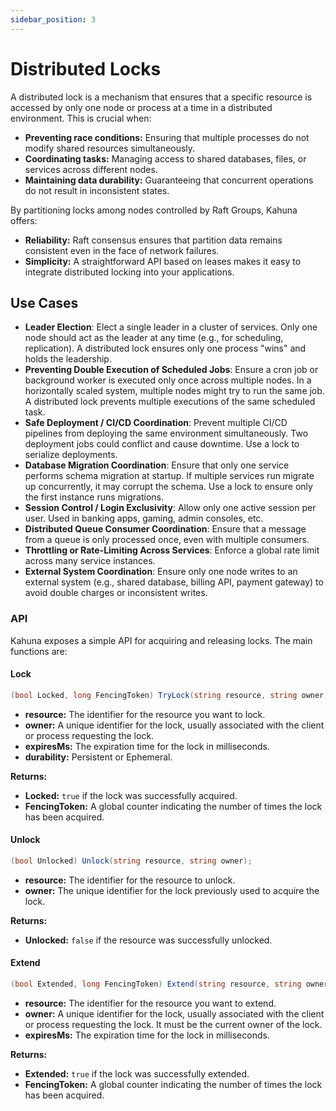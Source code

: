 ```yaml
---
sidebar_position: 3
---
```


# Distributed Locks

A distributed lock is a mechanism that ensures that a specific resource is accessed by only one node or process at a time in a distributed environment. This is crucial when:

- **Preventing race conditions:** Ensuring that multiple processes do not modify shared resources simultaneously.
- **Coordinating tasks:** Managing access to shared databases, files, or services across different nodes.
- **Maintaining data durability:** Guaranteeing that concurrent operations do not result in inconsistent states.

By partitioning locks among nodes controlled by Raft Groups, Kahuna offers:

- **Reliability:** Raft consensus ensures that partition data remains consistent even in the face of network failures.
- **Simplicity:** A straightforward API based on leases makes it easy to integrate distributed locking into your applications.

## Use Cases 

- **Leader Election**: Elect a single leader in a cluster of services. Only one node should act as the leader at any time (e.g., for scheduling, replication). A distributed lock ensures only one process "wins" and holds the leadership.
- **Preventing Double Execution of Scheduled Jobs**: Ensure a cron job or background worker is executed only once across multiple nodes. In a horizontally scaled system, multiple nodes might try to run the same job. A distributed lock prevents multiple executions of the same scheduled task.
- **Safe Deployment / CI/CD Coordination**: Prevent multiple CI/CD pipelines from deploying the same environment simultaneously. Two deployment jobs could conflict and cause downtime. Use a lock to serialize deployments.
- **Database Migration Coordination**: Ensure that only one service performs schema migration at startup. If multiple services run migrate up concurrently, it may corrupt the schema. Use a lock to ensure only the first instance runs migrations.
- **Session Control / Login Exclusivity**: Allow only one active session per user. Used in banking apps, gaming, admin consoles, etc.
- **Distributed Queue Consumer Coordination**: Ensure that a message from a queue is only processed once, even with multiple consumers.
- **Throttling or Rate-Limiting Across Services**: Enforce a global rate limit across many service instances. 
- **External System Coordination**: Ensure only one node writes to an external system (e.g., shared database, billing API, payment gateway) to avoid double charges or inconsistent writes.


### API

Kahuna exposes a simple API for acquiring and releasing locks. The main functions are:

#### Lock

```csharp
(bool Locked, long FencingToken) TryLock(string resource, string owner, int expiresMs, Durability durability);
```

- **resource:** The identifier for the resource you want to lock.
- **owner:** A unique identifier for the lock, usually associated with the client or process requesting the lock.
- **expiresMs:** The expiration time for the lock in milliseconds.
- **durability:** Persistent or Ephemeral.

**Returns:**
- **Locked:** `true` if the lock was successfully acquired.
- **FencingToken:** A global counter indicating the number of times the lock has been acquired. 

#### Unlock

```csharp
(bool Unlocked) Unlock(string resource, string owner);
```

- **resource:** The identifier for the resource to unlock.
- **owner:** The unique identifier for the lock previously used to acquire the lock. 

**Returns:**
- **Unlocked:** `false` if the resource was successfully unlocked.

#### Extend

```csharp
(bool Extended, long FencingToken) Extend(string resource, string owner, int expiresMs);
```

- **resource:** The identifier for the resource you want to extend.
- **owner:** A unique identifier for the lock, usually associated with the client or process requesting the lock. It must be the current owner of the lock.
- **expiresMs:** The expiration time for the lock in milliseconds.

**Returns:**
- **Extended:** `true` if the lock was successfully extended.
- **FencingToken:** A global counter indicating the number of times the lock has been acquired. 
